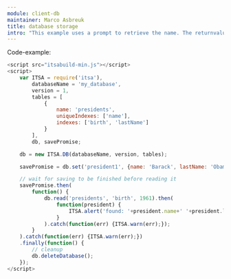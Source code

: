 ```yaml
---
module: client-db
maintainer: Marco Asbreuk
title: database storage
intro: "This example uses a prompt to retrieve the name. The returnvalue is handled by the promise and will be shown by an alert."
---
```


<p class="spaced">Code-example:</p>


```js
<script src="itsabuild-min.js"></script>
<script>
    var ITSA = require('itsa'),
        databaseName = 'my_database',
        version = 1,
        tables = [
            {
                name: 'presidents',
                uniqueIndexes: ['name'],
                indexes: ['birth', 'lastName']
            }
        ],
        db, savePromise;

    db = new ITSA.DB(databaseName, version, tables);

    savePromise = db.set('president1', {name: 'Barack', lastName: 'Obama', 'birth': 1961});

    // wait for saving to be finished before reading it
    savePromise.then(
        function() {
            db.read('presidents', 'birth', 1961).then(
                function(president) {
                    ITSA.alert('found: '+president.name+' '+president.lastName);
                }
            ).catch(function(err) {ITSA.warn(err);});
        }
    ).catch(function(err) {ITSA.warn(err);})
    .finally(function() {
        // cleanup
        db.deleteDatabase();
    });
</script>
```

<script src="../../dist/itsabuild.js"></script>
<script>
    var ITSA = require('itsa'),
        databaseName = 'my_database',
        version = 1,
        tables = [
            {
                name: 'presidents',
                uniqueIndexes: ['name'],
                indexes: ['birth', 'lastName']
            }
        ],
        db, savePromise;

    db = new ITSA.DB(databaseName, version, tables);

    savePromise = db.save('presidents', {name: 'Barack', lastName: 'Obama', 'birth': 1961});

    // wait for saving to be finished before reading it
    savePromise.then(
        function() {
            db.read('presidents', 'birth', 1961).then(
                function(president) {
                    ITSA.alert('found: '+president.name+' '+president.lastName);
                }
            ).catch(function(err) {ITSA.warn(err);});
        }
    ).catch(function(err) {ITSA.warn(err);})
    .finally(function() {
        // cleanup
        db.deleteDatabase();
    });

</script>
